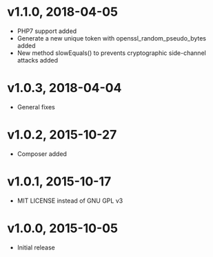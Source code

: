 # v1.1.0, 2018-04-05
* PHP7 support added
* Generate a new unique token with openssl_random_pseudo_bytes added
* New method slowEquals() to prevents cryptographic side-channel attacks added

# v1.0.3, 2018-04-04
* General fixes

# v1.0.2, 2015-10-27
* Composer added

# v1.0.1, 2015-10-17
* MIT LICENSE instead of GNU GPL v3

# v1.0.0, 2015-10-05
* Initial release
